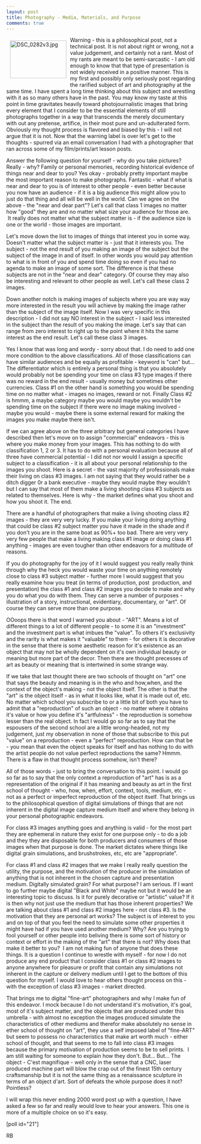 ```yaml
---
layout: post
title: Photography - Media, Materials, and Purpose
comments: true
---
```

<a rel="lightbox" href="/wp-content/uploads/2010/07/DSC_0282v3.jpg"><img title="DSC_0282v3.jpg" src="/wp-content/uploads/2010/07/.thumbs/.DSC_0282v3.jpg" border="0" alt="DSC_0282v3.jpg" hspace="10" vspace="10" width="150" height="100" align="left" /></a>Warning - this is a philosophical post, not a technical post. It is not about right or wrong, not a value judgement, and certainly not a rant. Most of my rants are meant to be semi-sarcastic - I am old enough to know that that type of presentation is not widely received in a positive manner. This is my first and possibly only seriously post regarding the rarified subject of art and photography at the same time. I have spent a long time thinking about this subject and wrestling with it as so many others have in the past. You may know my taste at this point in time gravitates heavily toward photojournalistic images that bring every element that I consider to be the essential elements of still photographs together in a way that transcends the merely documentary with out any pretense, artifice, in their most pure and un-adulterated form. Obviously my thought process is flavored and biased by this - I will not argue that it is not. Now that the warning label is over let's get to the thoughts - spurred via an email conversation I had with a photographer that ran across some of my film/prints/art lesson posts.

Answer the following question for yourself - why do you take pictures? Really - why? Family or personal memories, recording historical evidence of things near and dear to you? Yes okay - probably pretty important maybe the most important reason to make photographs. Fantastic - what if what is near and dear to you is of interest to other people - even better because you now have an audience - if it is a big audience this might allow you to just do that thing and all will be well in the world. Can we agree on the above - the "near and dear part"? Let's call that class 1 images no matter how "good" they are and no matter what size your audience for those are.  It really does not matter what the subject matter is - if the audience size is one or the world - those images are important.

Let's move down the list to images of things that interest you in some way. Doesn't matter what the subject matter is - just that it interests you. The subject - not the end result of you making an image of the subject but the subject of the image in and of itself. In other words you would pay attention to what is in front of you and spend time doing so even if you had no agenda to make an image of some sort. The difference is that these subjects are not in the "near and dear" category. Of course they may also be interesting and relevant to other people as well. Let's call these class 2 images.

Down another notch is making images of subjects where you are way way more interested in the result you will achieve by making the image rather than the subject of the image itself. Now I was very specific in this description - I did not say NO interest in the subject - I said less interested in the subject than the result of you making the image. Let's say that can range from zero interest to right up to the point where it hits the same interest as the end result. Let's call these class 3 images.

Yes I know that was long and wordy - sorry about that. I do need to add one more condition to the above classifications. All of those classifications can have similar audiences and be equally as profitable - keyword is "can" but... The differentiator which is entirely a personal thing is that you absolutely would probably not be spending your time on class #3 type images if there was no reward in the end result - usually money but sometimes other currencies. Class #1 on the other hand is something you would be spending time on no matter what - images no images, reward or not. Finally Class #2 is hmmm, a maybe category maybe you would maybe you wouldn't be spending time on the subject if there were no image making involved - maybe you would - maybe there is some external reward for making the images you make maybe there isn't.

If we can agree above on the three arbitrary but general categories I have described then let's move on to assign "commercial" endeavors - this is where you make money from your images. This has nothing to do with classification 1, 2 or 3. It has to do with a personal evaluation because all of three have commercial potential - I did not nor would I assign a specific subject to a classification - it is all about your personal relationship to the images you shoot. Here is a secret - the vast majority of professionals make their living on class #3 images. I am not saying that they would rather be a ditch digger 0r a bank executive - maybe they would maybe they wouldn't but I can say that most of them make a living shooting class #3 subjects as related to themselves. Here is why - the market defines what you shoot and how you shoot it. The end.

There are a handful of photographers that make a living shooting class #2 images - they are very very lucky. If you make your living doing anything that could be class #2 subject matter you have it made in the shade and if you don't you are in the same boat as 90%+ too bad. There are very very very few people that make a living making class #1 image or doing class #1 anything - images are even tougher than other endeavors for a multitude of reasons.

If you do photography for the joy of it I would suggest you really really think through why the heck you would waste your time on anything remotely close to class #3 subject matter - further more I would suggest that you really examine how you treat (in terms of production, post  production, and presentation) the class #1 and class #2 images you decide to make and why you do what you do with them. They can serve a number of purposes - illustration of a story, instructional, evidentiary, documentary, or "art". Of course they can serve more than one purpose.

OOoops there is that word I warned you about - "ART". Means a lot of different things to a lot of different people - to some it is an "investment" and the investment part is what imbues the "value". To others it's exclusivity and the rarity is what makes it "valuable" to them - for others it is decorative in the sense that there is some aesthetic reason for it's existence as an object that may not be wholly dependent on it's own individual beauty or meaning but more part of the decor. Then there are thought precesses of art as beauty or meaning that is intertwined in some strange way.

If we take that last thought there are two schools of thought on "art" one that says the beauty and meaning is in the who and how,when, and the context of the object's making - not the object itself. The other is that the "art" is the object itself - as in what it looks like, what it is made out of, etc. No matter which school you subscribe to or a little bit of both you have to admit that a "reproduction" of such an object - no matter where it obtains it's value or how you define it's "artfulness" - the reproduction is somehow lesser than the real object. In fact I would go so far as to say that the espousers of the second school are a little wrong-headed, not my judgement, just my observation in none of those that subscribe to this put "value" on a reproduction - even a "perfect" reproduction. How can that be - you mean that even the object speaks for itself and has nothing to do with the artist people do not value perfect reproductions the same? Hmmm. There is a flaw in that thought process somehow, isn't there?

All of those words - just to bring the conversation to this point. I would go so far as to say that the only context a reproduction of "art" has is as a representation of the original if it has meaning and beauty as art in the first school of thought - who, how, when, effort, context, tools, medium, etc - not as a perfect or imperfect reproduction of the object itself. That brings us to the philosophical question of digital simulations of things that are not inherent in the digital image capture medium itself and where they belong in your personal photographic endeavors.

For class #3 images anything goes and anything is valid - for the most part they are ephemeral in nature they exist for one purpose only - to do a job and they they are disposable for both producers and consumers of those images when that purpose is done. The market dictates where things like digital grain simulations, and brushstrokes, etc, etc are "appropriate".

For class #1 and class #2 images that we make I really really question the utility, the purpose, and the motivation of the producer in the simulation of anything that is not inherent in the chosen capture and presentation medium. Digitally simulated grain? For what purpose? I am serious. If I want to go further maybe digital "Black and White" maybe not but it would be an interesting topic to discuss. Is it for purely decorative or "artistic" value? If it is then why not just use the medium that has those inherent properties? We are talking about class #1 and class #2 images here - not class #3. Is the motivation that they are personal art works? The subject is of interest to you and on top of that you feel the need to simulate some other properties it might have had if you have used another medium? Why? Are you trying to fool yourself or other people into beliving there is some sort of history or context or effort in the making of the "art" that there is not? Why does that make it better to you?  I am not making fun of anyone that does these things. It is a question I continue to wrestle with myself - for now I do not produce any end product that I consider class #1 or class #2 images to anyone anywhere for pleasure or profit that contain any simulations not inherent in the capture or delivery medium until I get to the bottom of this question for myself. I would love to hear others thought process on this - with the exception of class #3 images - market directed.

That brings me to digital "fine-art" photographers and why I make fun of this endeavor. I mock because I do not understand it's motivation, it's goal, most of it's subject matter, and the objects that are produced under this umbrella - with almost no exception the images produced simulate the characteristics of other mediums and therefor make absolutely no sense in ether school of thought on "art", they use a self imposed label of "fine-ART" but seem to possess no characteristics that make art worth much - either school of thought, and that seems to me to fall into class #3 images because the primary motivation of production seems to be to sell prints.  I am still waiting for someone to explain how they don't. But... But... The object - C'est magnifique - well only in the sense that a CNC, laser produced machine part will blow the crap out of the finest 15th century craftsmanship but it is not the same thing as a renaissance sculpture in terms of an object d'art. Sort of defeats the whole purpose does it not? Pointless?

I will wrap this never ending 2000 word post up with a question, I have asked a few so far and really would love to hear your answers. This one is more of a multiple choice on so it's easy.

[poll id="21"]

RB